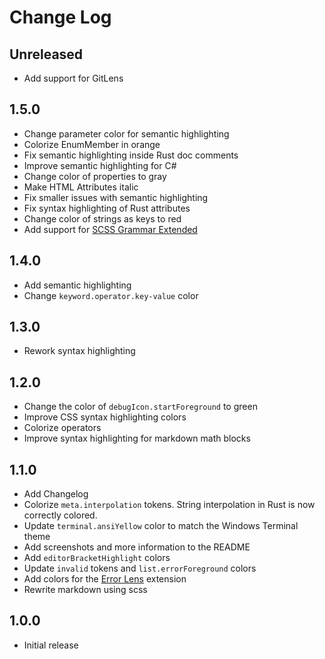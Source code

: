# Change Log

## Unreleased

- Add support for GitLens

## 1.5.0

- Change parameter color for semantic highlighting
- Colorize EnumMember in orange
- Fix semantic highlighting inside Rust doc comments
- Improve semantic highlighting for C#
- Change color of properties to gray
- Make HTML Attributes italic
- Fix smaller issues with semantic highlighting
- Fix syntax highlighting of Rust attributes
- Change color of strings as keys to red
- Add support for [SCSS Grammar Extended](https://marketplace.visualstudio.com/items?itemName=dannymcgee.scss-grammar-extended)

## 1.4.0

- Add semantic highlighting
- Change `keyword.operator.key-value` color

## 1.3.0

- Rework syntax highlighting

## 1.2.0

- Change the color of `debugIcon.startForeground` to green
- Improve CSS syntax highlighting colors
- Colorize operators
- Improve syntax highlighting for markdown math blocks

## 1.1.0

- Add Changelog
- Colorize `meta.interpolation` tokens. String interpolation in Rust is now correctly colored.
- Update `terminal.ansiYellow` color to match the Windows Terminal theme
- Add screenshots and more information to the README
- Add `editorBracketHighlight` colors
- Update `invalid` tokens and `list.errorForeground` colors
- Add colors for the [Error Lens](https://marketplace.visualstudio.com/items?itemName=usernamehw.errorlens) extension
- Rewrite markdown using scss

## 1.0.0

- Initial release
